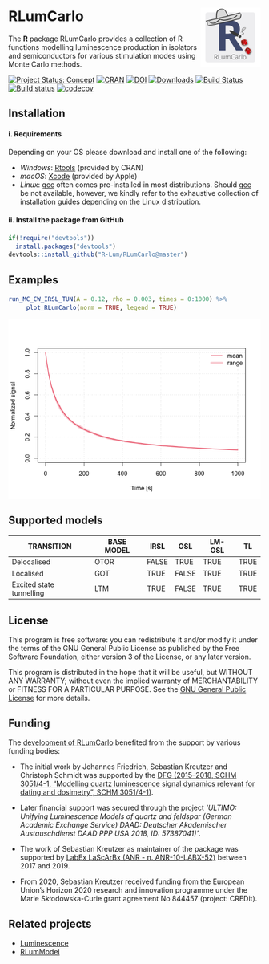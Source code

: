 




<!-- README.md was auto-generated by README.Rmd. Please DO NOT edit by hand!-->

# RLumCarlo <img width=120px src="man/figures/Logo_RLumCarlo.png" align="right" />

The **R** package RLumCarlo provides a collection of R functions
modelling luminescence production in isolators and semiconductors for
various stimulation modes using Monte Carlo methods.

[![Project Status:
Concept](https://www.repostatus.org/badges/latest/active.svg)](https://www.repostatus.org/#active)
[![CRAN](https://www.r-pkg.org/badges/version/RLumCarlo)](https://CRAN.R-project.org/package=RLumCarlo)
[![DOI](https://zenodo.org/badge/82188344.svg)](https://zenodo.org/badge/latestdoi/82188344)
[![Downloads](https://cranlogs.r-pkg.org/badges/grand-total/RLumCarlo)](https://www.r-pkg.org/pkg/RLumCarlo)
[![Build
Status](https://travis-ci.org/R-Lum/RLumCarlo.svg?branch=master)](https://travis-ci.org/R-Lum/RLumCarlo)
[![Build
status](https://ci.appveyor.com/api/projects/status/yxsmwa86jajhtesn?svg=true)](https://ci.appveyor.com/project/RLumSK/rlumcarlo)
[![codecov](https://codecov.io/gh/R-Lum/RLumCarlo/branch/master/graph/badge.svg?token=W0q5JUInf7)](https://codecov.io/gh/R-Lum/RLumCarlo)

## Installation

#### i. Requirements

Depending on your OS please download and install one of the following:

  - *Windows*: [Rtools](https://cran.r-project.org/bin/windows/Rtools/)
    (provided by CRAN)
  - *macOS*: [Xcode](https://developer.apple.com/xcode/downloads/)
    (provided by Apple)
  - *Linux*: [gcc](https://gcc.gnu.org) often comes pre-installed in
    most distributions. Should [gcc](https://gcc.gnu.org) be not
    available, however, we kindly refer to the exhaustive collection of
    installation guides depending on the Linux distribution.

#### ii. Install the package from GitHub

``` r
if(!require("devtools"))
  install.packages("devtools")
devtools::install_github("R-Lum/RLumCarlo@master")
```

## Examples

``` r
run_MC_CW_IRSL_TUN(A = 0.12, rho = 0.003, times = 0:1000) %>%
     plot_RLumCarlo(norm = TRUE, legend = TRUE)
```

<img src="man/figures/README-unnamed-chunk-2-1.png" style="display: block; margin: auto;" />

## Supported models

| TRANSITION               | BASE MODEL | IRSL  | OSL   | LM-OSL | TL   |
| ------------------------ | ---------- | ----- | ----- | ------ | ---- |
| Delocalised              | OTOR       | FALSE | TRUE  | TRUE   | TRUE |
| Localised                | GOT        | TRUE  | FALSE | TRUE   | TRUE |
| Excited state tunnelling | LTM        | TRUE  | FALSE | TRUE   | TRUE |

## License

This program is free software: you can redistribute it and/or modify it
under the terms of the GNU General Public License as published by the
Free Software Foundation, either version 3 of the License, or any later
version.

This program is distributed in the hope that it will be useful, but
WITHOUT ANY WARRANTY; without even the implied warranty of
MERCHANTABILITY or FITNESS FOR A PARTICULAR PURPOSE. See the [GNU
General Public
License](https://github.com/R-Lum/RLumCarlo/blob/master/LICENSE) for
more details.

## <span class="glyphicon glyphicon-euro"></span> Funding

The [development of RLumCarlo](https://github.com/R-Lum/RLumCarlo)
benefited from the support by various funding bodies:

  - The initial work by Johannes Friedrich, Sebastian Kreutzer and
    Christoph Schmidt was supported by the [DFG (2015–2018,
    SCHM 3051/4-1, “Modelling quartz luminescence signal dynamics
    relevant for dating and dosimetry”, SCHM
    3051/4-1)](https://gepris.dfg.de/gepris/projekt/279969851).

  - Later financial support was secured through the project *‘ULTIMO:
    Unifying Luminescence Models of quartz and feldspar (German Academic
    Exchange Service) DAAD: Deutscher Akademischer Austauschdienst DAAD
    PPP USA 2018, ID: 57387041)’*.

  - The work of Sebastian Kreutzer as maintainer of the package was
    supported by [LabEx LaScArBx (ANR -
    n. ANR-10-LABX-52)](https://lascarbx.labex.u-bordeaux.fr) between
    2017 and 2019.

  - From 2020, Sebastian Kreutzer received funding from the European
    Union’s Horizon 2020 research and innovation programme under the
    Marie Skłodowska-Curie grant agreement No 844457 (project: CREDit).

## Related projects

  - [Luminescence](https://github.com/R-Lum/Luminescence)
  - [RLumModel](https://github.com/R-Lum/RLumModel)
